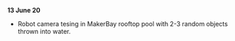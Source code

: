 **13 June 20**  
- Robot camera tesing in MakerBay rooftop pool with 2-3 random objects thrown into water.
